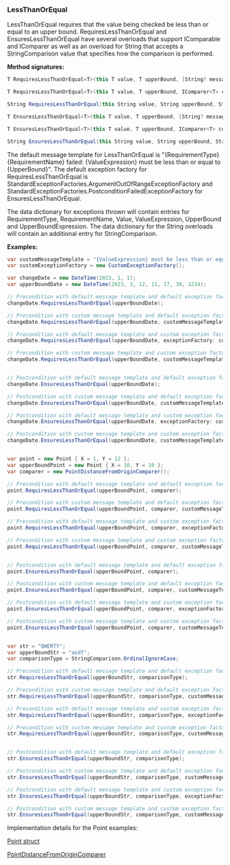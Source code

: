 ### LessThanOrEqual

LessThanOrEqual requires that the value being checked be less than or
equal to an upper bound. RequiresLessThanOrEqual and EnsuresLessThanOrEqual
have several overloads that support IComparable<T> and IComparer<T> as well as 
an overload for String that accepts a StringComparison value that specifies how 
the comparison is performed.

**Method signatures:**
```C#
T RequiresLessThanOrEqual<T>(this T value, T upperBound, [String? messageTemplate = null], [IExceptionFactory? exceptionFactory = null], [String? valueExpression = null], [String? upperBoundExpression = null]) where T : IComparable<T>

T RequiresLessThanOrEqual<T>(this T value, T upperBound, IComparer<T> comparer, [String? messageTemplate = null], [IExceptionFactory? exceptionFactory = null], [String? valueExpression = null], [String? upperBoundExpression = null])

String RequiresLessThanOrEqual(this String value, String upperBound, StringComparison comparisonType, [String? messageTemplate = null], [IExceptionFactory? exceptionFactory = null], [String? valueExpression = null], [String? upperBoundExpression = null])

T EnsuresLessThanOrEqual<T>(this T value, T upperBound, [String? messageTemplate = null], [IExceptionFactory? exceptionFactory = null], [String? valueExpression = null], [String? upperBoundExpression = null]) where T : IComparable<T>

T EnsuresLessThanOrEqual<T>(this T value, T upperBound, IComparer<T> comparer, [String? messageTemplate = null], [IExceptionFactory? exceptionFactory = null], [String? valueExpression = null], [String? upperBoundExpression = null])

String EnsuresLessThanOrEqual(this String value, String upperBound, StringComparison comparisonType, [String? messageTemplate = null], [IExceptionFactory? exceptionFactory = null], [String? valueExpression = null], [String? upperBoundExpression = null])
```

The default message template for LessThanOrEqual is "{RequirementType} {RequirementName} failed: {ValueExpression} must be less than or equal to {UpperBound}".
The default exception factory for RequiresLessThanOrEqual is StandardExceptionFactories.ArgumentOutOfRangeExceptionFactory
and StandardExceptionFactories.PostconditionFailedExceptionFactory for 
EnsuresLessThanOrEqual.

The data dictionary for exceptions thrown will contain entries for RequirementType,
RequirementName, Value, ValueExpression, UpperBound and UpperBoundExpression. The 
data dictionary for the String overloads will contain an additional entry for 
StringComparison.

**Examples:**
```C#
var customMessageTemplate = "{ValueExpression} must be less than or equal to {UpperBound}";
var customExceptionFactory = new CustomExceptionFactory();

var changeDate = new DateTime(2023, 1, 1);
var upperBoundDate = new DateTime(2023, 3, 12, 11, 17, 38, 1234);

// Precondition with default message template and default exception factory.
changeDate.RequiresLessThanOrEqual(upperBoundDate);

// Precondition with custom message template and default exception factory.
changeDate.RequiresLessThanOrEqual(upperBoundDate, customMessageTemplate);

// Precondition with default message template and custom exception factory.
changeDate.RequiresLessThanOrEqual(upperBoundDate, exceptionFactory: customExceptionFactory);

// Precondition with custom message template and custom exception factory.
changeDate.RequiresLessThanOrEqual(upperBoundDate, customMessageTemplate, customExceptionFactory);


// Postcondition with default message template and default exception factory.
changeDate.EnsuresLessThanOrEqual(upperBoundDate);

// Postcondition with custom message template and default exception factory.
changeDate.EnsuresLessThanOrEqual(upperBoundDate, customMessageTemplate);

// Postcondition with default message template and custom exception factory.
changeDate.EnsuresLessThanOrEqual(upperBoundDate, exceptionFactory: customExceptionFactory);

// Postcondition with custom message template and custom exception factory.
changeDate.EnsuresLessThanOrEqual(upperBoundDate, customMessageTemplate, customExceptionFactory);


var point = new Point { X = 1, Y = 12 };
var upperBoundPoint = new Point { X = 10, Y = 10 };
var comparer = new PointDistanceFromOriginComparer();

// Precondition with default message template and default exception factory.
point.RequiresLessThanOrEqual(upperBoundPoint, comparer);

// Precondition with custom message template and default exception factory.
point.RequiresLessThanOrEqual(upperBoundPoint, comparer, customMessageTemplate);

// Precondition with default message template and custom exception factory.
point.RequiresLessThanOrEqual(upperBoundPoint, comparer, exceptionFactory: customExceptionFactory);

// Precondition with custom message template and custom exception factory.
point.RequiresLessThanOrEqual(upperBoundPoint, comparer, customMessageTemplate, customExceptionFactory);


// Postcondition with default message template and default exception factory.
point.EnsuresLessThanOrEqual(upperBoundPoint, comparer);

// Postcondition with custom message template and default exception factory.
point.EnsuresLessThanOrEqual(upperBoundPoint, comparer, customMessageTemplate);

// Postcondition with default message template and custom exception factory.
point.EnsuresLessThanOrEqual(upperBoundPoint, comparer, exceptionFactory: customExceptionFactory);

// Postcondition with custom message template and custom exception factory.
point.EnsuresLessThanOrEqual(upperBoundPoint, comparer, customMessageTemplate, customExceptionFactory);


var str = "QWERTY";
var upperBoundStr = "asdf";
var comparisonType = StringComparison.OrdinalIgnoreCase;

// Precondition with default message template and default exception factory.
str.RequiresLessThanOrEqual(upperBoundStr, comparisonType);

// Precondition with custom message template and default exception factory.
str.RequiresLessThanOrEqual(upperBoundStr, comparisonType, customMessageTemplate);

// Precondition with default message template and custom exception factory.
str.RequiresLessThanOrEqual(upperBoundStr, comparisonType, exceptionFactory: customExceptionFactory);

// Precondition with custom message template and custom exception factory.
str.RequiresLessThanOrEqual(upperBoundStr, comparisonType, customMessageTemplate, customExceptionFactory);


// Postcondition with default message template and default exception factory.
str.EnsuresLessThanOrEqual(upperBoundStr, comparisonType);

// Postcondition with custom message template and default exception factory.
str.EnsuresLessThanOrEqual(upperBoundStr, comparisonType, customMessageTemplate);

// Postcondition with default message template and custom exception factory.
str.EnsuresLessThanOrEqual(upperBoundStr, comparisonType, exceptionFactory: customExceptionFactory);

// Postcondition with custom message template and custom exception factory.
str.EnsuresLessThanOrEqual(upperBoundStr, comparisonType, customMessageTemplate, customExceptionFactory);
```

Implementation details for the Point examples:

[Point struct](/DbC.Net.TestAndExampleResources/Point.cs)

[PointDistanceFromOriginComparer](/DbC.Net.TestAndExampleResources/PointDistanceFromOriginComparer.cs)

